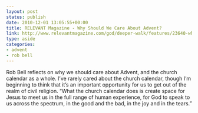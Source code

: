 ```yaml
---
layout: post
status: publish
date: 2010-12-01 13:05:55+00:00
title: RELEVANT Magazine - Why Should We Care About Advent?
link: http://www.relevantmagazine.com/god/deeper-walk/features/23640-why-advent
type: aside
categories:
- advent
- rob bell
---
```


Rob Bell reflects on why we should care about Advent, and the church calendar as a whole. I’ve rarely cared about the church calendar, though I’m beginning to think that it’s an important opportunity for us to get out of the realm of civil religion. “What the church calendar does is create space for Jesus to meet us in the full range of human experience, for God to speak to us across the spectrum, in the good and the bad, in the joy and in the tears.”
